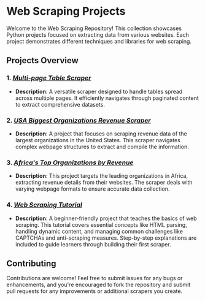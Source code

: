 # Web Scraping Projects

Welcome to the Web Scraping Repository! This collection showcases Python projects focused on extracting data from various websites. Each project demonstrates different techniques and libraries for web scraping.

## Projects Overview

### 1. [*Multi-page Table Scraper*](https://github.com/Wasiu-lab/Python-Projects/blob/main/Web%20Scraping%20Projects/project_scraping_of_multiple_pages_website.py)
   - **Description**: A versatile scraper designed to handle tables spread across multiple pages. It efficiently navigates through paginated content to extract comprehensive datasets.
### 2. [*USA Biggest Organizations Revenue Scraper*](https://github.com/Wasiu-lab/Python-Projects/blob/main/Web%20Scraping%20Projects/Scraping_of_Largest_Companies_in_U_S_By_Revenue.ipynb)
   - **Description**: A project that focuses on scraping revenue data of the largest organizations in the United States. This scraper navigates complex webpage structures to extract and compile the information.
### 3. [*Africa's Top Organizations by Revenue*](https://github.com/Wasiu-lab/Python-Projects/blob/main/Web%20Scraping%20Projects/Scraping_of_Largest_Companies_in_Africa_By_Revenue.ipynb)
   - **Description**: This project targets the leading organizations in Africa, extracting revenue details from their websites. The scraper deals with varying webpage formats to ensure accurate data collection.
### 4. [*Web Scraping Tutorial*](https://github.com/Wasiu-lab/Python-Projects/blob/main/Web%20Scraping%20Projects/webscarping_tutorial.py)
   - **Description**: A beginner-friendly project that teaches the basics of web scraping. This tutorial covers essential concepts like HTML parsing, handling dynamic content, and managing common challenges like CAPTCHAs and anti-scraping measures. Step-by-step explanations are included to guide learners through building their first scraper.
## Contributing
Contributions are welcome! Feel free to submit issues for any bugs or enhancements, and you're encouraged to fork the repository and submit pull requests for any improvements or additional scrapers you create.

